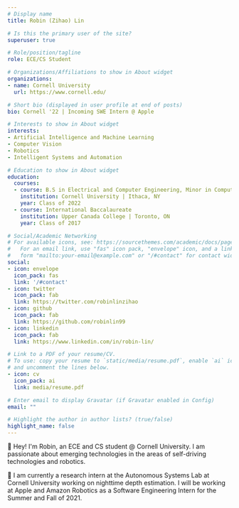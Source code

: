 ```yaml
---
# Display name
title: Robin (Zihao) Lin

# Is this the primary user of the site?
superuser: true

# Role/position/tagline
role: ECE/CS Student

# Organizations/Affiliations to show in About widget
organizations:
- name: Cornell University
  url: https://www.cornell.edu/

# Short bio (displayed in user profile at end of posts)
bio: Cornell '22 | Incoming SWE Intern @ Apple

# Interests to show in About widget
interests:
- Artificial Intelligence and Machine Learning
- Computer Vision
- Robotics
- Intelligent Systems and Automation

# Education to show in About widget
education:
  courses:
  - course: B.S in Electrical and Computer Engineering, Minor in Computer Science
    institution: Cornell University | Ithaca, NY
    year: Class of 2022
  - course: International Baccalaureate
    institution: Upper Canada College | Toronto, ON
    year: Class of 2017

# Social/Academic Networking
# For available icons, see: https://sourcethemes.com/academic/docs/page-builder/#icons
#   For an email link, use "fas" icon pack, "envelope" icon, and a link in the
#   form "mailto:your-email@example.com" or "/#contact" for contact widget.
social:
- icon: envelope
  icon_pack: fas
  link: '/#contact'
- icon: twitter
  icon_pack: fab
  link: https://twitter.com/robinlinzihao
- icon: github
  icon_pack: fab
  link: https://github.com/robinlin99
- icon: linkedin
  icon_pack: fab
  link: https://www.linkedin.com/in/robin-lin/

# Link to a PDF of your resume/CV.
# To use: copy your resume to `static/media/resume.pdf`, enable `ai` icons in `params.toml`, 
# and uncomment the lines below.
- icon: cv
  icon_pack: ai
  link: media/resume.pdf

# Enter email to display Gravatar (if Gravatar enabled in Config)
email: ""

# Highlight the author in author lists? (true/false)
highlight_name: false
---
```


👋 Hey! I'm Robin, an ECE and CS student @ Cornell University. I am passionate about emerging technologies in the areas of self-driving technologies and robotics. 

📍 I am currently a research intern at the Autonomous Systems Lab at Cornell University working on nighttime depth estimation. I will be working at Apple and Amazon Robotics as a Software Engineering Intern for the Summer and Fall of 2021. 


